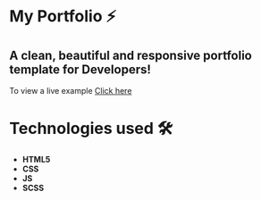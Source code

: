 # My Portfolio  ⚡️

## A clean, beautiful and responsive portfolio template for Developers!
To view a live example [Click here](https://meryemman.github.io/)

# Technologies used 🛠️

* **HTML5**
* **CSS**
* **JS**
* **SCSS**
